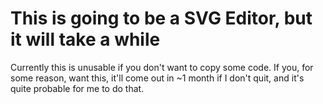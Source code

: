 This is going to be a SVG Editor, but it will take a while
===========
Currently this is unusable if you don't want to copy some code.
If you, for some reason, want this, it'll come out in ~1 month if I don't quit, and it's quite probable for me to do that.